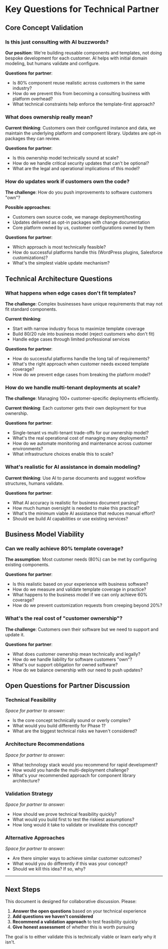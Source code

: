 # Key Questions for Technical Partner

## Core Concept Validation

### Is this just consulting with AI buzzwords?
**Our position**: We're building reusable components and templates, not doing bespoke development for each customer. AI helps with initial domain modeling, but humans validate and configure.

**Questions for partner**:
- Is 80% component reuse realistic across customers in the same industry?
- How do we prevent this from becoming a consulting business with platform overhead?
- What technical constraints help enforce the template-first approach?

### What does ownership really mean?
**Current thinking**: Customers own their configured instance and data, we maintain the underlying platform and component library. Updates are opt-in packages they can review.

**Questions for partner**:
- Is this ownership model technically sound at scale?
- How do we handle critical security updates that can't be optional?
- What are the legal and operational implications of this model?

### How do updates work if customers own the code?
**The challenge**: How do you push improvements to software customers "own"?

**Possible approaches**:
- Customers own source code, we manage deployment/hosting
- Updates delivered as opt-in packages with change documentation  
- Core platform owned by us, customer configurations owned by them

**Questions for partner**:
- Which approach is most technically feasible?
- How do successful platforms handle this (WordPress plugins, Salesforce customizations)?
- What's the simplest viable update mechanism?

## Technical Architecture Questions

### What happens when edge cases don't fit templates?
**The challenge**: Complex businesses have unique requirements that may not fit standard components.

**Current thinking**:
- Start with narrow industry focus to maximize template coverage
- Build 80/20 rule into business model (reject customers who don't fit)
- Handle edge cases through limited professional services

**Questions for partner**:
- How do successful platforms handle the long tail of requirements?
- What's the right approach when customer needs exceed template coverage?
- How do we prevent edge cases from breaking the platform model?

### How do we handle multi-tenant deployments at scale?
**The challenge**: Managing 100+ customer-specific deployments efficiently.

**Current thinking**: Each customer gets their own deployment for true ownership.

**Questions for partner**:
- Single-tenant vs multi-tenant trade-offs for our ownership model?
- What's the real operational cost of managing many deployments?
- How do we automate monitoring and maintenance across customer environments?
- What infrastructure choices enable this to scale?

### What's realistic for AI assistance in domain modeling?
**Current thinking**: Use AI to parse documents and suggest workflow structures, humans validate.

**Questions for partner**:
- What AI accuracy is realistic for business document parsing?
- How much human oversight is needed to make this practical?
- What's the minimum viable AI assistance that reduces manual effort?
- Should we build AI capabilities or use existing services?

## Business Model Viability

### Can we really achieve 80% template coverage?
**The assumption**: Most customer needs (80%) can be met by configuring existing components.

**Questions for partner**:
- Is this realistic based on your experience with business software?
- How do we measure and validate template coverage in practice?
- What happens to the business model if we can only achieve 60% coverage?
- How do we prevent customization requests from creeping beyond 20%?

### What's the real cost of "customer ownership"?
**The challenge**: Customers own their software but we need to support and update it.

**Questions for partner**:
- What does customer ownership mean technically and legally?
- How do we handle liability for software customers "own"?
- What's our support obligation for owned software?
- How do we balance ownership with our need to push updates?

## Open Questions for Partner Discussion

### Technical Feasibility
_Space for partner to answer:_
- Is the core concept technically sound or overly complex?
- What would you build differently for Phase 1?
- What are the biggest technical risks we haven't considered?

### Architecture Recommendations
_Space for partner to answer:_
- What technology stack would you recommend for rapid development?
- How would you handle the multi-deployment challenge?
- What's your recommended approach for component library architecture?

### Validation Strategy
_Space for partner to answer:_
- How should we prove technical feasibility quickly?
- What would you build first to test the riskiest assumptions?
- How long would it take to validate or invalidate this concept?

### Alternative Approaches
_Space for partner to answer:_
- Are there simpler ways to achieve similar customer outcomes?
- What would you do differently if this was your concept?
- Should we kill this idea? If so, why?

---

## Next Steps

This document is designed for collaborative discussion. Please:

1. **Answer the open questions** based on your technical experience
2. **Add questions we haven't considered** 
3. **Recommend a validation approach** to test feasibility quickly
4. **Give honest assessment** of whether this is worth pursuing

The goal is to either validate this is technically viable or learn early why it isn't.